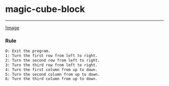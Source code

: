 # magic-cube-block
***
[!image](https://github.com/SunGj921028/magic-cube-block/blob/main/magic_cube.png)
### Rule
```bash
0: Exit the program.
1: Turn the first row from left to right.
2: Turn the second row from left to right.
3: Turn the third row from left to right.
4: Turn the first column from up to down.
5: Turn the second column from up to down.
6: Turn the third column from up to down.
```
